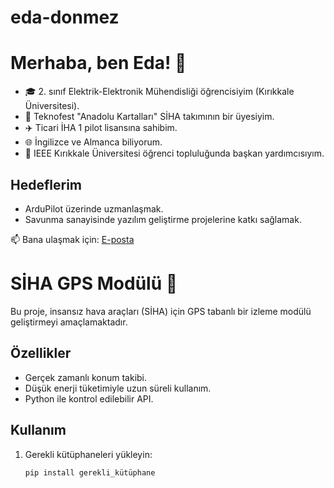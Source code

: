 # eda-donmez
# Merhaba, ben Eda! 👋  

- 🎓 2. sınıf Elektrik-Elektronik Mühendisliği öğrencisiyim (Kırıkkale Üniversitesi).  
- 🚁 Teknofest "Anadolu Kartalları" SİHA takımının bir üyesiyim.  
- ✈️ Ticari İHA 1 pilot lisansına sahibim.  
- 🌐 İngilizce ve Almanca biliyorum.  
- 📡 IEEE Kırıkkale Üniversitesi öğrenci topluluğunda başkan yardımcısıyım.  

## Hedeflerim  
- ArduPilot üzerinde uzmanlaşmak.  
- Savunma sanayisinde yazılım geliştirme projelerine katkı sağlamak.  

📫 Bana ulaşmak için: [E-posta](edaadonmez3@gmail.com)  

# SİHA GPS Modülü 🚁  
Bu proje, insansız hava araçları (SİHA) için GPS tabanlı bir izleme modülü geliştirmeyi amaçlamaktadır.  

## Özellikler  
- Gerçek zamanlı konum takibi.  
- Düşük enerji tüketimiyle uzun süreli kullanım.  
- Python ile kontrol edilebilir API.  

## Kullanım  
1. Gerekli kütüphaneleri yükleyin:  
   ```bash
   pip install gerekli_kütüphane
